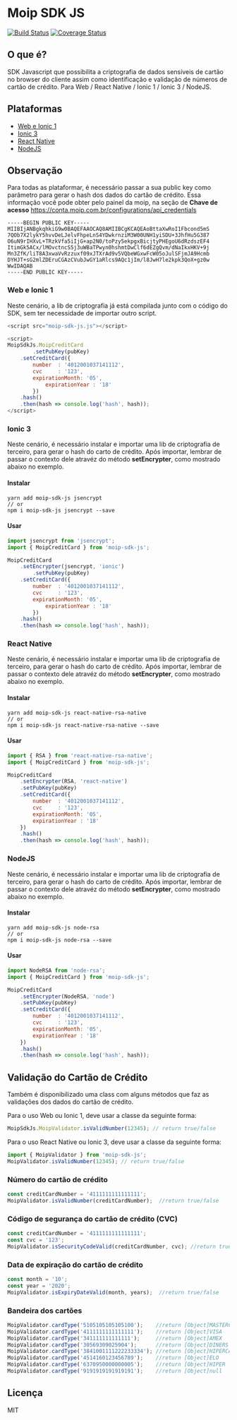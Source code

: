 Moip SDK JS
=============
[![Build Status](https://travis-ci.org/brunoosilva/moip-sdk-js.svg)](https://travis-ci.org/brunoosilva/moip-sdk-js) [![Coverage Status](https://coveralls.io/repos/github/brunoosilva/moip-sdk-js/badge.svg?branch=master)](https://coveralls.io/github/brunoosilva/moip-sdk-js?branch=master)

## O que é?

SDK Javascript que possibilita a criptografia de dados sensíveis de cartão no browser do cliente assim como identificação e validação de números de cartão de crédito. Para Web / React Native / Ionic 1 / Ionic 3 / NodeJS.

## Plataformas

* [Web e Ionic 1](brunoosilva/moip-sdk-js#web-e-ionic-1)
* [Ionic 3](brunoosilva/moip-sdk-js#ionic-3)
* [React Native](brunoosilva/moip-sdk-js#react-native)
* [NodeJS](brunoosilva/moip-sdk-js#nodejs)

## Observação

Para todas as plataformar, é necessário passar a sua public key como parâmetro para gerar o hash dos dados do cartão de crédito. Essa informação você pode obter pelo painel da moip, na seção de **Chave de acesso** https://conta.moip.com.br/configurations/api_credentials

```shell
-----BEGIN PUBLIC KEY-----
MIIBIjANBgkqhkiG9w0BAQEFAAOCAQ8AMIIBCgKCAQEAoBttaXwRoI1Fbcond5mS
7QOb7X2lykY5hvvDeLJelvFhpeLnS4YDwkrnziM3W00UNH1yiSDU+3JhfHu5G387
O6uN9rIHXvL+TRzkVfa5iIjG+ap2N0/toPzy5ekpgxBicjtyPHEgoU6dRzdszEF4
ItimGk5ACx/lMOvctncS5j3uWBaTPwyn0hshmtDwClf6dEZgQvm/dNaIkxHKV+9j
Mn3ZfK/liT8A3xwaVvRzzuxf09xJTXrAd9v5VQbeWGxwFcW05oJulSFjmJA9Hcmb
DYHJT+sG2mlZDEruCGAzCVubJwGY1aRlcs9AQc1jIm/l8JwH7le2kpk3QoX+gz0w
WwIDAQAB
-----END PUBLIC KEY-----
```

### Web e Ionic 1

Neste cenário, a lib de criptografia já está compilada junto com o código do SDK, sem ter necessidade de importar outro script.

```javascript
<script src="moip-sdk-js.js"></script>

<script>
MoipSdkJs.MoipCreditCard
    	.setPubKey(pubKey)
	.setCreditCard({
	    number  : '4012001037141112',
	    cvc     : '123',
	    expirationMonth: '05',
      	    expirationYear : '18'
    	})
	.hash()
	.then(hash => console.log('hash', hash));
</script>
```

### Ionic 3

Neste cenário, é necessário instalar e importar uma lib de criptografia de terceiro, para gerar o hash do carto de crédito. Após importar, lembrar de passar o contexto dele atravéz do método **setEncrypter**, como mostrado abaixo no exemplo.

#### Instalar

```
yarn add moip-sdk-js jsencrypt 
// or
npm i moip-sdk-js jsencrypt --save
```

#### Usar

```javascript
import jsencrypt from 'jsencrypt';
import { MoipCreditCard } from 'moip-sdk-js';

MoipCreditCard
	.setEncrypter(jsencrypt, 'ionic')
    	.setPubKey(pubKey)
	.setCreditCard({
	    number  : '4012001037141112',
	    cvc     : '123',
	    expirationMonth: '05',
      	    expirationYear : '18'
    	})
	.hash()
	.then(hash => console.log('hash', hash));
```

### React Native

Neste cenário, é necessário instalar e importar uma lib de criptografia de terceiro, para gerar o hash do carto de crédito. Após importar, lembrar de passar o contexto dele atravéz do método **setEncrypter**, como mostrado abaixo no exemplo.

#### Instalar

```
yarn add moip-sdk-js react-native-rsa-native
// or
npm i moip-sdk-js react-native-rsa-native --save
```

#### Usar

```javascript
import { RSA } from 'react-native-rsa-native';
import { MoipCreditCard } from 'moip-sdk-js';

MoipCreditCard
	.setEncrypter(RSA, 'react-native')
	.setPubKey(pubKey)
	.setCreditCard({
	    number  : '4012001037141112',
	    cvc     : '123',
	    expirationMonth: '05',
	    expirationYear : '18'
	})
	.hash()
	.then(hash => console.log('hash', hash));
```

### NodeJS

Neste cenário, é necessário instalar e importar uma lib de criptografia de terceiro, para gerar o hash do carto de crédito. Após importar, lembrar de passar o contexto dele atravéz do método **setEncrypter**, como mostrado abaixo no exemplo.

#### Instalar

```
yarn add moip-sdk-js node-rsa
// or
npm i moip-sdk-js node-rsa --save
```

#### Usar

```javascript
import NodeRSA from 'node-rsa';
import { MoipCreditCard } from 'moip-sdk-js';

MoipCreditCard
	.setEncrypter(NodeRSA, 'node')
	.setPubKey(pubKey)
	.setCreditCard({
	    number  : '4012001037141112',
	    cvc     : '123',
	    expirationMonth: '05',
	    expirationYear : '18'
	})
	.hash()
	.then(hash => console.log('hash', hash));
```


## Validação do Cartão de Crédito

Também é disponibilizado uma class com alguns métodos que faz as validações dos dados do cartão de crédito.

Para o uso Web ou Ionic 1, deve usar a classe da seguinte forma:

```javascript
MoipSdkJs.MoipValidator.isValidNumber(12345); // return true/false
```

Para o uso React Native ou Ionic 3, deve usar a classe da seguinte forma:
```javascript
import { MoipValidator } from 'moip-sdk-js';
MoipValidator.isValidNumber(12345); // return true/false
```

### Número do cartão de crédito
``` javascript
const creditCardNumber = '4111111111111111';
MoipValidator.isValidNumber(creditCardNumber);	//return true/false
```

### Código de segurança do cartão de crédito (CVC)
``` javascript
const creditCardNumber = '4111111111111111';
const cvc = '123';
MoipValidator.isSecurityCodeValid(creditCardNumber, cvc); //return true/false
```

### Data de expiração do cartão de crédito
``` javascript
const month = '10';
const year = '2020';
MoipValidator.isExpiryDateValid(month, years);	//return true/false
```

### Bandeira dos cartões
``` javascript
MoipValidator.cardType('5105105105105100');    //return [Object]MASTERCARD
MoipValidator.cardType('4111111111111111');    //return [Object]VISA
MoipValidator.cardType('341111111111111');     //return [Object]AMEX
MoipValidator.cardType('30569309025904');      //return [Object]DINERS
MoipValidator.cardType('3841001111222233334'); //return [Object]HIPERCARD
MoipValidator.cardType('4514160123456789');    //return [Object]ELO
MoipValidator.cardType('6370950000000005');    //return [Object]HIPER
MoipValidator.cardType('9191919191919191');    //return [Object]null
```

## Licença

MIT
